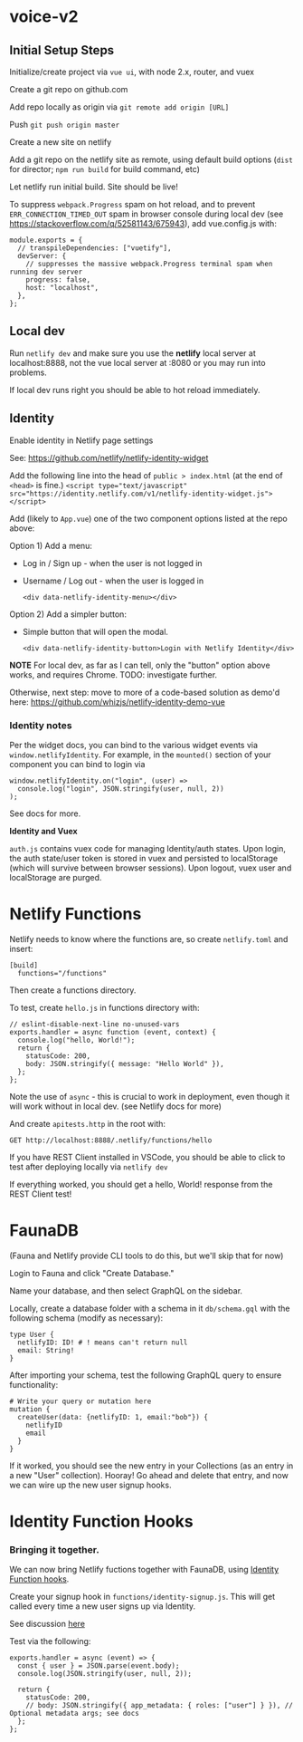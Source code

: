 # voice-v2

## Initial Setup Steps

Initialize/create project via `vue ui`, with node 2.x, router, and vuex

Create a git repo on github.com

Add repo locally as origin via `git remote add origin [URL]`

Push `git push origin master`

Create a new site on netlify

Add a git repo on the netlify site as remote, using default build options (`dist` for director; `npm run build` for build command, etc)

Let netlify run initial build. Site should be live!

To suppress `webpack.Progress` spam on hot reload, and to prevent `ERR_CONNECTION_TIMED_OUT` spam in browser console during local dev (see https://stackoverflow.com/q/52581143/675943), add vue.config.js with:

```
module.exports = {
  // transpileDependencies: ["vuetify"],
  devServer: {
    // suppresses the massive webpack.Progress terminal spam when running dev server
    progress: false,
    host: "localhost",
  },
};
```

## Local dev

Run `netlify dev` and make sure you use the **netlify** local server at localhost:8888, not the vue local server at :8080 or you may run into problems.

If local dev runs right you should be able to hot reload immediately.

## Identity

Enable identity in Netlify page settings

See: https://github.com/netlify/netlify-identity-widget

Add the following line into the head of `public > index.html` (at the end of `<head>` is fine.)
`<script type="text/javascript" src="https://identity.netlify.com/v1/netlify-identity-widget.js"></script>`

Add (likely to `App.vue`) one of the two component options listed at the repo above:

Option 1) Add a menu:
- Log in / Sign up - when the user is not logged in
- Username / Log out - when the user is logged in
  
  `<div data-netlify-identity-menu></div>`

Option 2) Add a simpler button:
- Simple button that will open the modal.

  `<div data-netlify-identity-button>Login with Netlify Identity</div>`

**NOTE** For local dev, as far as I can tell, only the "button" option above works, and requires Chrome. TODO: investigate further.

Otherwise, next step: move to more of a code-based solution as demo'd here: https://github.com/whizjs/netlify-identity-demo-vue

### Identity notes

Per the widget docs, you can bind to the various widget events via `window.netlifyIdentity`. For example, in the `mounted()` section of your component you can bind to login via

```
window.netlifyIdentity.on("login", (user) =>
  console.log("login", JSON.stringify(user, null, 2))
);
```

See docs for more.

**Identity and Vuex**

`auth.js` contains vuex code for managing Identity/auth states. Upon login, the auth state/user token is stored in vuex and persisted to localStorage (which will survive between browser sessions). Upon logout, vuex user and localStorage are purged.

# Netlify Functions

Netlify needs to know where the functions are, so create `netlify.toml` and insert:

```
[build]
  functions="/functions"
```

Then create a functions directory.

To test, create `hello.js` in functions directory with:

```
// eslint-disable-next-line no-unused-vars
exports.handler = async function (event, context) {
  console.log("hello, World!");
  return {
    statusCode: 200,
    body: JSON.stringify({ message: "Hello World" }),
  };
};
```

Note the use of `async` - this is crucial to work in deployment, even though it will work without in local dev. (see Netlify docs for more)

And create `apitests.http` in the root with:

`GET http://localhost:8888/.netlify/functions/hello`

If you have REST Client installed in VSCode, you should be able to click to test after deploying locally via `netlify dev`

If everything worked, you should get a hello, World! response from the REST Client test!

# FaunaDB

(Fauna and Netlify provide CLI tools to do this, but we'll skip that for now)

Login to Fauna and click "Create Database."

Name your database, and then select GraphQL on the sidebar.

Locally, create a database folder with a schema in it `db/schema.gql` with the following schema (modify as necessary):

```
type User {
  netlifyID: ID! # ! means can't return null
  email: String!
}
```

After importing your schema, test the following GraphQL query to ensure functionality:

```
# Write your query or mutation here
mutation {
  createUser(data: {netlifyID: 1, email:"bob"}) {
    netlifyID
    email
  }
}
```

If it worked, you should see the new entry in your Collections (as an entry in a new "User" collection). Hooray! Go ahead and delete that entry, and now we can wire up the new user signup hooks.

# Identity Function Hooks
### Bringing it together.

We can now bring Netlify fuctions together with FaunaDB, using [Identity Function hooks](https://docs.netlify.com/functions/functions-and-identity/).

Create your signup hook in `functions/identity-signup.js`. This will get called every time a new user signs up via Identity.

See discussion [here](https://youtu.be/wqQ6kF-psu4?t=2635)

Test via the following: 
```
exports.handler = async (event) => {
  const { user } = JSON.parse(event.body);
  console.log(JSON.stringify(user, null, 2));

  return {
    statusCode: 200,
    // body: JSON.stringify({ app_metadata: { roles: ["user"] } }), // Optional metadata args; see docs
  };
};

```
